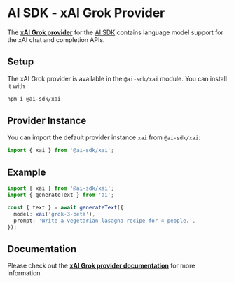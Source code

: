 # AI SDK - xAI Grok Provider

The **[xAI Grok provider](https://ai-sdk.dev/providers/ai-sdk-providers/xai)** for the [AI SDK](https://ai-sdk.dev/docs)
contains language model support for the xAI chat and completion APIs.

## Setup

The xAI Grok provider is available in the `@ai-sdk/xai` module. You can install it with

```bash
npm i @ai-sdk/xai
```

## Provider Instance

You can import the default provider instance `xai` from `@ai-sdk/xai`:

```ts
import { xai } from '@ai-sdk/xai';
```

## Example

```ts
import { xai } from '@ai-sdk/xai';
import { generateText } from 'ai';

const { text } = await generateText({
  model: xai('grok-3-beta'),
  prompt: 'Write a vegetarian lasagna recipe for 4 people.',
});
```

## Documentation

Please check out the **[xAI Grok provider documentation](https://ai-sdk.dev/providers/ai-sdk-providers/xai)** for more information.

